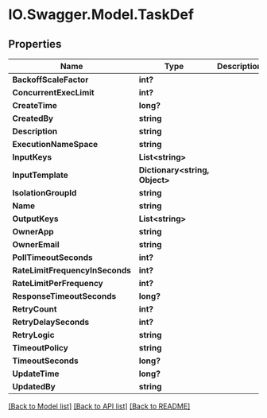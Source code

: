 # IO.Swagger.Model.TaskDef
## Properties

Name | Type | Description | Notes
------------ | ------------- | ------------- | -------------
**BackoffScaleFactor** | **int?** |  | [optional] 
**ConcurrentExecLimit** | **int?** |  | [optional] 
**CreateTime** | **long?** |  | [optional] 
**CreatedBy** | **string** |  | [optional] 
**Description** | **string** |  | [optional] 
**ExecutionNameSpace** | **string** |  | [optional] 
**InputKeys** | **List&lt;string&gt;** |  | [optional] 
**InputTemplate** | **Dictionary&lt;string, Object&gt;** |  | [optional] 
**IsolationGroupId** | **string** |  | [optional] 
**Name** | **string** |  | 
**OutputKeys** | **List&lt;string&gt;** |  | [optional] 
**OwnerApp** | **string** |  | [optional] 
**OwnerEmail** | **string** |  | [optional] 
**PollTimeoutSeconds** | **int?** |  | [optional] 
**RateLimitFrequencyInSeconds** | **int?** |  | [optional] 
**RateLimitPerFrequency** | **int?** |  | [optional] 
**ResponseTimeoutSeconds** | **long?** |  | [optional] 
**RetryCount** | **int?** |  | [optional] 
**RetryDelaySeconds** | **int?** |  | [optional] 
**RetryLogic** | **string** |  | [optional] 
**TimeoutPolicy** | **string** |  | [optional] 
**TimeoutSeconds** | **long?** |  | 
**UpdateTime** | **long?** |  | [optional] 
**UpdatedBy** | **string** |  | [optional] 

[[Back to Model list]](../README.md#documentation-for-models) [[Back to API list]](../README.md#documentation-for-api-endpoints) [[Back to README]](../README.md)

